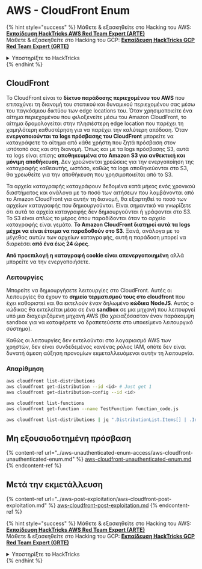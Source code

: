 # AWS - CloudFront Enum

{% hint style="success" %}
Μάθετε & εξασκηθείτε στο Hacking του AWS:<img src="/.gitbook/assets/image.png" alt="" data-size="line">[**Εκπαίδευση HackTricks AWS Red Team Expert (ARTE)**](https://training.hacktricks.xyz/courses/arte)<img src="/.gitbook/assets/image.png" alt="" data-size="line">\
Μάθετε & εξασκηθείτε στο Hacking του GCP: <img src="/.gitbook/assets/image (2).png" alt="" data-size="line">[**Εκπαίδευση HackTricks GCP Red Team Expert (GRTE)**<img src="/.gitbook/assets/image (2).png" alt="" data-size="line">](https://training.hacktricks.xyz/courses/grte)

<details>

<summary>Υποστηρίξτε το HackTricks</summary>

* Ελέγξτε τα [**σχέδια συνδρομής**](https://github.com/sponsors/carlospolop)!
* **Εγγραφείτε** 💬 [**στην ομάδα Discord**](https://discord.gg/hRep4RUj7f) ή στην [**ομάδα telegram**](https://t.me/peass) ή **ακολουθήστε** μας στο **Twitter** 🐦 [**@hacktricks\_live**](https://twitter.com/hacktricks\_live)**.**
* **Κοινοποιήστε κόλπα χάκινγκ υποβάλλοντας PRs στα** [**HackTricks**](https://github.com/carlospolop/hacktricks) και [**HackTricks Cloud**](https://github.com/carlospolop/hacktricks-cloud) αποθετήρια στο GitHub.

</details>
{% endhint %}

## CloudFront

Το CloudFront είναι το **δίκτυο παράδοσης περιεχομένου του AWS** που επιταχύνει τη διανομή του στατικού και δυναμικού περιεχομένου σας μέσω του παγκόσμιου δικτύου των edge locations του. Όταν χρησιμοποιείτε ένα αίτημα περιεχομένου που φιλοξενείτε μέσω του Amazon CloudFront, το αίτημα δρομολογείται στην πλησιέστερη edge location που παρέχει τη χαμηλότερη καθυστέρηση για να παρέχει την καλύτερη απόδοση. Όταν **ενεργοποιούνται τα logs πρόσβασης του CloudFront** μπορείτε να καταγράψετε το αίτημα από κάθε χρήστη που ζητά πρόσβαση στον ιστότοπό σας και στη διανομή. Όπως και με τα logs πρόσβασης S3, αυτά τα logs είναι επίσης **αποθηκευμένα στο Amazon S3 για ανθεκτική και μόνιμη αποθήκευση**. Δεν χρεώνονται χρεώσεις για την ενεργοποίηση της καταγραφής καθεαυτής, ωστόσο, καθώς τα logs αποθηκεύονται στο S3, θα χρεωθείτε για την αποθήκευση που χρησιμοποιείται από το S3.

Τα αρχεία καταγραφής καταγράφουν δεδομένα κατά μήκος ενός χρονικού διαστήματος και ανάλογα με το ποσό των αιτήσεων που λαμβάνονται από το Amazon CloudFront για αυτήν τη διανομή, θα εξαρτηθεί το ποσό των αρχείων καταγραφής που δημιουργούνται. Είναι σημαντικό να γνωρίζετε ότι αυτά τα αρχεία καταγραφής δεν δημιουργούνται ή γράφονται στο S3. Το S3 είναι απλώς το μέρος όπου παραδίδονται όταν το αρχείο καταγραφής είναι γεμάτο. **Το Amazon CloudFront διατηρεί αυτά τα logs μέχρι να είναι έτοιμα να παραδοθούν στο S3**. Ξανά, ανάλογα με το μέγεθος αυτών των αρχείων καταγραφής, αυτή η παράδοση μπορεί να διαρκέσει **από ένα έως 24 ώρες**.

**Από προεπιλογή η καταγραφή cookie είναι απενεργοποιημένη** αλλά μπορείτε να την ενεργοποιήσετε.

### Λειτουργίες

Μπορείτε να δημιουργήσετε λειτουργίες στο CloudFront. Αυτές οι λειτουργίες θα έχουν το **σημείο τερματισμού τους στο cloudfront** που έχει καθοριστεί και θα εκτελούν έναν δηλωμένο **κώδικα NodeJS**. Αυτός ο κώδικας θα εκτελείται μέσα σε ένα **sandbox** σε μια μηχανή που λειτουργεί υπό μια διαχειριζόμενη μηχανή AWS (θα χρειαζόσασταν έναν παράκαμψη sandbox για να καταφέρετε να δραπετεύσετε στο υποκείμενο λειτουργικό σύστημα).

Καθώς οι λειτουργίες δεν εκτελούνται στο λογαριασμό AWS των χρηστών, δεν είναι συνδεδεμένος κανένας ρόλος IAM, οπότε δεν είναι δυνατή άμεση αύξηση προνομίων εκμεταλλευόμενοι αυτήν τη λειτουργία.

### Απαρίθμηση
```bash
aws cloudfront list-distributions
aws cloudfront get-distribution --id <id> # Just get 1
aws cloudfront get-distribution-config --id <id>

aws cloudfront list-functions
aws cloudfront get-function --name TestFunction function_code.js

aws cloudfront list-distributions | jq ".DistributionList.Items[] | .Id, .Origins.Items[].Id, .Origins.Items[].DomainName, .AliasICPRecordals[].CNAME"
```
## Μη εξουσιοδοτημένη πρόσβαση

{% content-ref url="../aws-unauthenticated-enum-access/aws-cloudfront-unauthenticated-enum.md" %}
[aws-cloudfront-unauthenticated-enum.md](../aws-unauthenticated-enum-access/aws-cloudfront-unauthenticated-enum.md)
{% endcontent-ref %}

## Μετά την εκμετάλλευση

{% content-ref url="../aws-post-exploitation/aws-cloudfront-post-exploitation.md" %}
[aws-cloudfront-post-exploitation.md](../aws-post-exploitation/aws-cloudfront-post-exploitation.md)
{% endcontent-ref %}

{% hint style="success" %}
Μάθετε & εξασκηθείτε στο Hacking του AWS:<img src="/.gitbook/assets/image.png" alt="" data-size="line">[**Εκπαίδευση HackTricks AWS Red Team Expert (ARTE)**](https://training.hacktricks.xyz/courses/arte)<img src="/.gitbook/assets/image.png" alt="" data-size="line">\
Μάθετε & εξασκηθείτε στο Hacking του GCP: <img src="/.gitbook/assets/image (2).png" alt="" data-size="line">[**Εκπαίδευση HackTricks GCP Red Team Expert (GRTE)**<img src="/.gitbook/assets/image (2).png" alt="" data-size="line">](https://training.hacktricks.xyz/courses/grte)

<details>

<summary>Υποστηρίξτε το HackTricks</summary>

* Ελέγξτε τα [**σχέδια συνδρομής**](https://github.com/sponsors/carlospolop)!
* **Εγγραφείτε** 💬 στην [**ομάδα Discord**](https://discord.gg/hRep4RUj7f) ή στην [**ομάδα telegram**](https://t.me/peass) ή **ακολουθήστε** μας στο **Twitter** 🐦 [**@hacktricks\_live**](https://twitter.com/hacktricks\_live)**.**
* **Μοιραστείτε κόλπα χάκινγκ υποβάλλοντας PRs στα** [**HackTricks**](https://github.com/carlospolop/hacktricks) και [**HackTricks Cloud**](https://github.com/carlospolop/hacktricks-cloud) αποθετήρια στο GitHub.

</details>
{% endhint %}
